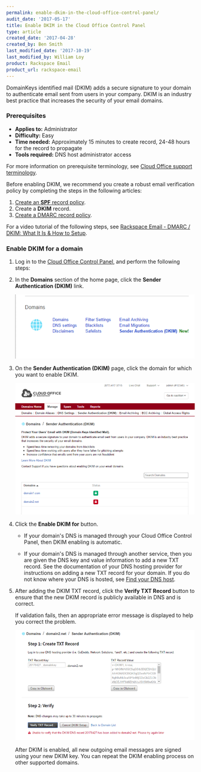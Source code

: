 ```yaml
---
permalink: enable-dkim-in-the-cloud-office-control-panel/
audit_date: '2017-05-17'
title: Enable DKIM in the Cloud Office Control Panel
type: article
created_date: '2017-04-28'
created_by: Ben Smith
last_modified_date: '2017-10-19'
last_modified_by: William Loy
product: Rackspace Email
product_url: rackspace-email
---
```


DomainKeys identified mail (DKIM) adds a secure signature to your domain to authenticate email sent from users in your company. DKIM is an industry best practice that increases the security of your email domains.

### Prerequisites

- **Applies to:** Administrator
- **Difficulty:** Easy
- **Time needed:** Approximately 15 minutes to create record, 24-48 hours for the record to propagate
- **Tools required:**  DNS host administrator access

For more information on prerequisite terminology, see [Cloud Office support terminology](/support/how-to/cloud-office-support-terminology).

Before enabling DKIM, we recommend you create a robust email verification policy by completing the steps in the following articles: 

1. [Create an **SPF** record policy](/support/how-to/create-an-spf-policy). 
2. Create a **DKIM** record. 
3. [Create a DMARC record policy](/support/how-to/create-a-dmarc-policy).

For a video tutorial of the following steps, see [Rackspace Email - DMARC / DKIM: What It Is & How to Setup](https://emailhelp.rackspace.com/l/dmarc-dkim-records-setup).

### Enable DKIM for a domain

1. Log in to the [Cloud Office Control Panel](https://cp.rackspace.com), and perform the following steps:

2. In the **Domains** section of the home page, click the **Sender Authentication (DKIM)** link.

   ![](domain-home-page.png)

3. On the **Sender Authentication (DKIM)** page, click the domain for which you
want to enable DKIM.  

    ![](domains-list.png)

4. Click the **Enable DKIM for** button.  

    - If your domain's DNS is managed through your Cloud Office Control Panel, then DKIM enabling is automatic.

    - If your domain's DNS is managed through another service, then you are given the DNS key and value information to add a new TXT record. See the documentation of your DNS hosting provider for instructions on adding a new TXT record for your domain. If you do not know where your DNS is hosted, see [Find your DNS host](/support/how-to/find-dns-host).



5. After adding the DKIM TXT record, click the **Verify TXT Record** button to ensure that the new DKIM record is publicly available in DNS and is correct.  

   If validation fails, then an appropriate error message is displayed to help you correct the problem.  

   ![](domain-verify-fail.png)

   After DKIM is enabled, all new outgoing email messages are signed using your new DKIM key. You can repeat the DKIM enabling process on other supported domains.  
